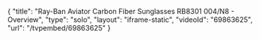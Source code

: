 {
    "title": "Ray-Ban Aviator Carbon Fiber Sunglasses RB8301 004\/N8 - Overview",
    "type": "solo",
    "layout": "iframe-static",
    "videoId": "69863625",
    "url": "\/tvpembed\/69863625"
}